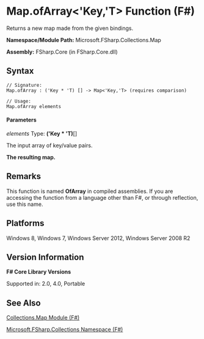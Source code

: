 # Map.ofArray<'Key,'T> Function (F#)

Returns a new map made from the given bindings.

**Namespace/Module Path:** Microsoft.FSharp.Collections.Map

**Assembly:** FSharp.Core (in FSharp.Core.dll)


## Syntax

```
// Signature:
Map.ofArray : ('Key * 'T) [] -> Map<'Key,'T> (requires comparison)

// Usage:
Map.ofArray elements
```

#### Parameters
*elements*
Type: **('Key &#42; 'T)**[[]](http://msdn.microsoft.com/en-us/library/def20292-9aae-4596-9275-b94e594f8493)


The input array of key/value pairs.



**The resulting map.**
## Remarks
This function is named **OfArray** in compiled assemblies. If you are accessing the function from a language other than F#, or through reflection, use this name.


## Platforms
Windows 8, Windows 7, Windows Server 2012, Windows Server 2008 R2


## Version Information
**F# Core Library Versions**

Supported in: 2.0, 4.0, Portable




## See Also
[Collections.Map Module &#40;F&#35;&#41;](Collections.Map+Module+%28FSharp%29.md)

[Microsoft.FSharp.Collections Namespace &#40;F&#35;&#41;](Microsoft.FSharp.Collections+Namespace+%28FSharp%29.md)

